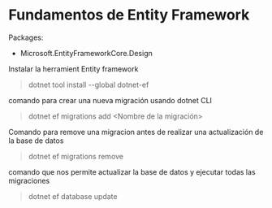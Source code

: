 
# Fundamentos de Entity Framework

Packages:

* Microsoft.EntityFrameworkCore.Design

Instalar la herramient Entity framework
> dotnet tool install --global dotnet-ef

comando para crear una nueva migración usando dotnet CLI
> dotnet ef migrations add <Nombre de la migración>

Comando para remove una migracion antes de realizar una actualización de la base de datos
> dotnet ef migrations remove

comando que nos permite actualizar la base de datos y ejecutar todas las migraciones
> dotnet ef database update

